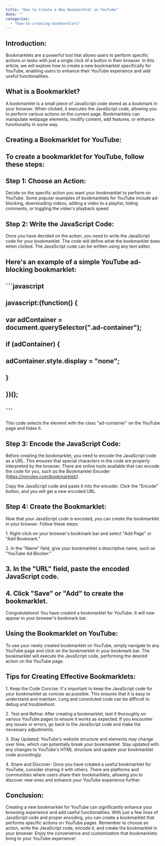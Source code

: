 ```yaml
---
title: "How to Create a New Bookmarklet in YouTube"
date: ""
categories: 
  - "how-to-creating-bookmarklets"
---
```


## Introduction:

Bookmarklets are a powerful tool that allows users to perform specific actions or tasks with just a single click of a button in their browser. In this article, we will explore how to create a new bookmarklet specifically for YouTube, enabling users to enhance their YouTube experience and add useful functionalities.

## What is a Bookmarklet?

A bookmarklet is a small piece of JavaScript code stored as a bookmark in your browser. When clicked, it executes the JavaScript code, allowing you to perform various actions on the current page. Bookmarklets can manipulate webpage elements, modify content, add features, or enhance functionality in some way.

## Creating a Bookmarklet for YouTube:

## To create a bookmarklet for YouTube, follow these steps:

## Step 1: Choose an Action:

Decide on the specific action you want your bookmarklet to perform on YouTube. Some popular examples of bookmarklets for YouTube include ad-blocking, downloading videos, adding a video to a playlist, hiding comments, or toggling the video's playback speed.

## Step 2: Write the JavaScript Code:

Once you have decided on the action, you need to write the JavaScript code for your bookmarklet. The code will define what the bookmarklet does when clicked. The JavaScript code can be written using any text editor.

## Here's an example of a simple YouTube ad-blocking bookmarklet:

## \`\`\`javascript

## javascript:(function() {

## var adContainer = document.querySelector(".ad-container");

## if (adContainer) {

## adContainer.style.display = "none";

## }

## })();

## \`\`\`

This code selects the element with the class "ad-container" on the YouTube page and hides it.

## Step 3: Encode the JavaScript Code:

Before creating the bookmarklet, you need to encode the JavaScript code as a URL. This ensures that special characters in the code are properly interpreted by the browser. There are online tools available that can encode the code for you, such as the Bookmarklet Encoder (https://mrcoles.com/bookmarklet/).

Copy the JavaScript code and paste it into the encoder. Click the "Encode" button, and you will get a new encoded URL.

## Step 4: Create the Bookmarklet:

Now that your JavaScript code is encoded, you can create the bookmarklet in your browser. Follow these steps:

1\. Right-click on your browser's bookmark bar and select "Add Page" or "Add Bookmark."

2\. In the "Name" field, give your bookmarklet a descriptive name, such as "YouTube Ad Blocker."

## 3\. In the "URL" field, paste the encoded JavaScript code.

## 4\. Click "Save" or "Add" to create the bookmarklet.

Congratulations! You have created a bookmarklet for YouTube. It will now appear in your browser's bookmark bar.

## Using the Bookmarklet on YouTube:

To use your newly created bookmarklet on YouTube, simply navigate to any YouTube page and click on the bookmarklet in your bookmark bar. The bookmarklet will execute the JavaScript code, performing the desired action on the YouTube page.

## Tips for Creating Effective Bookmarklets:

1\. Keep the Code Concise: It's important to keep the JavaScript code for your bookmarklet as concise as possible. This ensures that it is easy to understand and maintain. Long and convoluted code can be difficult to debug and troubleshoot.

2\. Test and Refine: After creating a bookmarklet, test it thoroughly on various YouTube pages to ensure it works as expected. If you encounter any issues or errors, go back to the JavaScript code and make the necessary adjustments.

3\. Stay Updated: YouTube's website structure and elements may change over time, which can potentially break your bookmarklet. Stay updated with any changes to YouTube's HTML structure and update your bookmarklet code accordingly.

4\. Share and Discover: Once you have created a useful bookmarklet for YouTube, consider sharing it with others. There are platforms and communities where users share their bookmarklets, allowing you to discover new ones and enhance your YouTube experience further.

## Conclusion:

Creating a new bookmarklet for YouTube can significantly enhance your browsing experience and add useful functionalities. With just a few lines of JavaScript code and proper encoding, you can create a bookmarklet that performs specific actions on YouTube pages. Remember to choose an action, write the JavaScript code, encode it, and create the bookmarklet in your browser. Enjoy the convenience and customization that bookmarklets bring to your YouTube experience!
